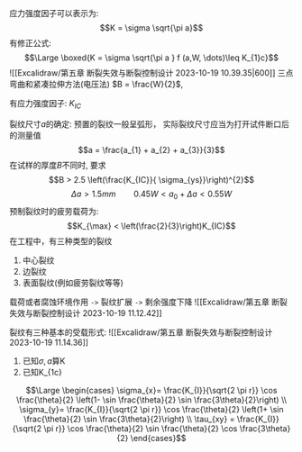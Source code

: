 应力强度因子可以表示为: 
$$K = \sigma \sqrt{\pi a}$$
有修正公式: 
$$\Large \boxed{K = \sigma \sqrt{\pi a } f (a,W, \dots)\leq  K_{1}c}$$
![[Excalidraw/第五章 断裂失效与断裂控制设计 2023-10-19 10.39.35|600]]
三点弯曲和紧凑拉伸方法(电压法) $B  = \frac{W}{2}$, 

有应力强度因子: $K_{IC}$

裂纹尺寸$a$的确定:
预置的裂纹一般呈弧形， 实际裂纹尺寸应当为打开试件断口后的测量值
$$a = \frac{a_{1} + a_{2} + a_{3}}{3}$$
在试样的厚度$B$不同时, 要求
$$B > 2.5 \left(\frac{K_{IC}}{ \sigma_{ys}}\right)^{2}$$
$$\Delta a > 1.5 mm \qquad 0.45 W  < a_{0} + \Delta a < 0.55 W$$
预制裂纹时的疲劳载荷为:
$$K_{\max} < \left(\frac{2}{3}\right)K_{IC}$$
在工程中，有三种类型的裂纹 

1. 中心裂纹
2. 边裂纹
3. 表面裂纹(例如疲劳裂纹等等)

载荷或者腐蚀环境作用 `->` 裂纹扩展 `->` 剩余强度下降
![[Excalidraw/第五章 断裂失效与断裂控制设计 2023-10-19 11.12.42]]


裂纹有三种基本的受载形式:
![[Excalidraw/第五章 断裂失效与断裂控制设计 2023-10-19 11.14.36]]

1. 已知$\sigma, a$算K
2. 已知K_{1c}

$$\Large \begin{cases} 
\sigma_{x}= \frac{K_{I}}{\sqrt{2 \pi r}} \cos \frac{\theta}{2}  \left(1- \sin \frac{\theta}{2} \sin \frac{3\theta}{2}\right)  \\
\sigma_{y}= \frac{K_{I}}{\sqrt{2 \pi r}} \cos \frac{\theta}{2}  \left(1+ \sin \frac{\theta}{2} \sin \frac{3\theta}{2}\right)  \\
\tau_{xy} =  \frac{K_{I}}{\sqrt{2 \pi r}} \cos \frac{\theta}{2} \sin \frac{\theta}{2} \cos \frac{3\theta}{2}
\end{cases}$$
